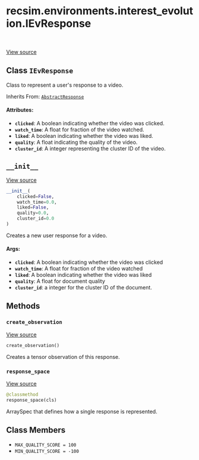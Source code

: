 <div itemscope itemtype="http://developers.google.com/ReferenceObject">
<meta itemprop="name" content="recsim.environments.interest_evolution.IEvResponse" />
<meta itemprop="path" content="Stable" />
<meta itemprop="property" content="__init__"/>
<meta itemprop="property" content="create_observation"/>
<meta itemprop="property" content="response_space"/>
<meta itemprop="property" content="MAX_QUALITY_SCORE"/>
<meta itemprop="property" content="MIN_QUALITY_SCORE"/>
</div>

# recsim.environments.interest_evolution.IEvResponse

<table class="tfo-notebook-buttons tfo-api" align="left">
</table>

<a target="_blank" href="https://github.com/google-research/recsim/tree/master/recsim//environments/interest_evolution.py">View
source</a>

## Class `IEvResponse`

Class to represent a user's response to a video.

Inherits From: [`AbstractResponse`](../../../recsim/user/AbstractResponse.md)

<!-- Placeholder for "Used in" -->

#### Attributes:

*   <b>`clicked`</b>: A boolean indicating whether the video was clicked.
*   <b>`watch_time`</b>: A float for fraction of the video watched.
*   <b>`liked`</b>: A boolean indicating whether the video was liked.
*   <b>`quality`</b>: A float indicating the quality of the video.
*   <b>`cluster_id`</b>: A integer representing the cluster ID of the video.

<h2 id="__init__"><code>__init__</code></h2>

<a target="_blank" href="https://github.com/google-research/recsim/tree/master/recsim//environments/interest_evolution.py">View
source</a>

```python
__init__(
    clicked=False,
    watch_time=0.0,
    liked=False,
    quality=0.0,
    cluster_id=0.0
)
```

Creates a new user response for a video.

#### Args:

*   <b>`clicked`</b>: A boolean indicating whether the video was clicked
*   <b>`watch_time`</b>: A float for fraction of the video watched
*   <b>`liked`</b>: A boolean indicating whether the video was liked
*   <b>`quality`</b>: A float for document quality
*   <b>`cluster_id`</b>: a integer for the cluster ID of the document.

## Methods

<h3 id="create_observation"><code>create_observation</code></h3>

<a target="_blank" href="https://github.com/google-research/recsim/tree/master/recsim//environments/interest_evolution.py">View
source</a>

```python
create_observation()
```

Creates a tensor observation of this response.

<h3 id="response_space"><code>response_space</code></h3>

<a target="_blank" href="https://github.com/google-research/recsim/tree/master/recsim//environments/interest_evolution.py">View
source</a>

```python
@classmethod
response_space(cls)
```

ArraySpec that defines how a single response is represented.

## Class Members

*   `MAX_QUALITY_SCORE = 100` <a id="MAX_QUALITY_SCORE"></a>
*   `MIN_QUALITY_SCORE = -100` <a id="MIN_QUALITY_SCORE"></a>
